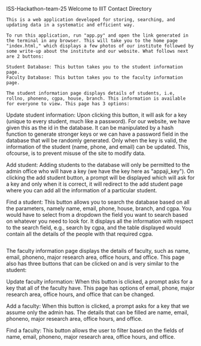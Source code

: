 ISS-Hackathon-team-25
Welcome to IIIT Contact Directory
```
This is a web application developed for storing, searching, and updating data in a systematic and efficient way.

To run this application, run "app.py" and open the link generated in the terminal in any browser. This will take you to the home page "index.html," which displays a few photos of our institute followed by some write-up about the institute and our website. What follows next are 2 buttons:

Student Database: This button takes you to the student information page.
Faculty Database: This button takes you to the faculty information page.
```
```
The student information page displays details of students, i.e, rollno, phoneno, cgpa, house, branch. This information is available for everyone to view. This page has 3 options:
```
Update student information: Upon clicking this button, it will ask for a key (unique to every student, much like a password). For our website, we have given this as the id in the database. It can be manipulated by a hash function to generate stronger keys or we can have a password field in the database that will be randomly generated. Only when the key is valid, the information of the student (name, phone, and email) can be updated. This, ofcourse, is to prevent misuse of the site to modify data.

Add student: Adding students to the database will only be permitted to the admin office who will have a key (we have the key here as "appaji_key"). On clicking the add student button, a prompt will be displayed which will ask for a key and only when it is correct, it will redirect to the add student page where you can add all the information of a particular student.

Find a student: This button allows you to search the database based on all the parameters, namely name, email, phone, house, branch, and cgpa. You would have to select from a dropdown the field you want to search based on whatever you need to look for. It displays all the information with respect to the search field, e.g., search by cgpa, and the table displayed would contain all the details of the people with that required cgpa.
```
```
The faculty information page displays the details of faculty, such as name, email, phoneno, major research area, office hours, and office. This page also has three buttons that can be clicked on and is very similar to the student:

Update faculty information: When this button is clicked, a prompt asks for a key that all of the faculty have. This page has options of email, phone, major research area, office hours, and office that can be changed.

Add a faculty: When this button is clicked, a prompt asks for a key that we assume only the admin has. The details that can be filled are name, email, phoneno, major research area, office hours, and office.

Find a faculty: This button allows the user to filter based on the fields of name, email, phoneno, major research area, office hours, and office.
```
